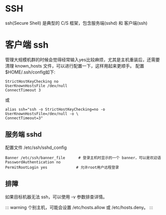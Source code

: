 # SSH

ssh(Secure Shell) 是典型的 C/S 框架，包含服务端(sshd) 和 客户端(ssh)

# 客户端 ssh

管理大规模机群的时候会觉得经常输入yes比较麻烦，尤其是主机重装后，还需要清理 known_hosts
文件，可以进行配置一下，这样用起来更顺手。 配置 $HOME/.ssh/config如下:
```
StrictHostKeyChecking no
UserKnownHostsFile /dev/null
ConnectTimeout 3
```

或
```
alias ssh="ssh -o StrictHostKeyChecking=no -o UserKnownHostsFile=/dev/null -o \
ConnectTimeout=3"
```

## 服务端 sshd

配置文件 /etc/ssh/sshd_config
```
Banner /etc/ssh/banner_file      # 登录主机时显示的一个 banner，可以是欢迎语
PasswordAuthentication no
PermitRootLogin yes             # 允许root用户远程登录
```


## 排障

如果目标机器无法 ssh，可以使用 -v 参数排查详情。

::: warning
个别主机，可能会设置 /etc/hosts.allow 或 /etc/hosts.deny。
:::

